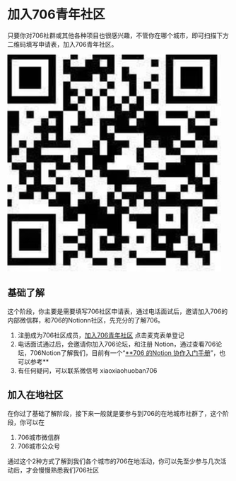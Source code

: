 # 加入706青年社区

只要你对706社群或其他各种项目也很感兴趣，不管你在哪个城市，即可扫描下方二维码填写申请表，加入706青年社区。

![image.png](../public/assets/join.png)

## 基础了解

这个阶段，你主要是需要填写706社区申请表，通过电话面试后，邀请加入706的内部微信群，和706的Notionn社区，先充分的了解706。

1. 注册成为706社区成员，[加入706青年社区](https://706youthspace.mike-x.com/2f64PX5)   点击麦克表单登记
2. 电话面试通过后，会邀请你加入706论坛，和注册 Notion，通过查看706论坛，706Notion了解我们，目前有一个“[**706 的Notion 协作入门手册](https://www.notion.so/c5a537c3636c435c980249ecefc2b8aa?pvs=21)”，也可以参考**
3. 有任何疑问，可以联系微信号 xiaoxiaohuoban706

## 加入在地社区

在你过了基础了解阶段，接下来一般就是要参与到706的在地城市社群了，这个阶段，你可以在

1. 706城市微信群
2. 706城市公众号

通过这个2种方式了解到我们各个城市的706在地活动，你可以先至少参与几次活动后，才会慢慢熟悉我们706社区
